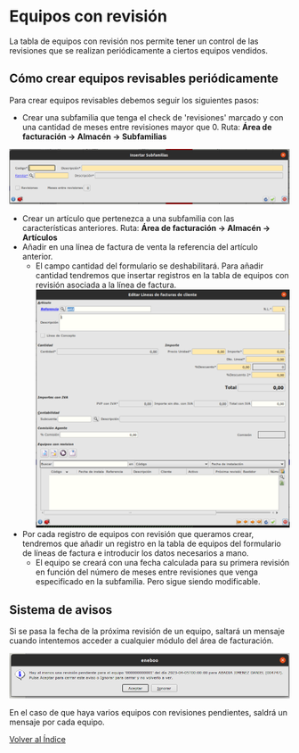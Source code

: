 # Equipos con revisión

La tabla de equipos con revisión nos permite tener un control de las revisiones que se realizan periódicamente a ciertos equipos vendidos.

## Cómo crear equipos revisables periódicamente

Para crear equipos revisables debemos seguir los siguientes pasos:

- Crear una subfamilia que tenga el check de 'revisiones' marcado y con una cantidad de meses entre revisiones mayor que 0. Ruta: **Área de facturación -> Almacén -> Subfamilias**

![Formulario de subfamilias](./img/subfamilias.png)
- Crear un artículo que pertenezca a una subfamilia con las características anteriores. Ruta: **Área de facturación -> Almacén -> Artículos**
- Añadir en una línea de factura de venta la referencia del artículo anterior.
    - El campo cantidad del formulario se deshabilitará. Para añadir cantidad tendremos que insertar registros en la tabla de equipos con revisión asociada a la línea de factura.
![Formulario de línea de facturas](./img/lineafactura.png)
- Por cada registro de equipos con revisión que queramos crear, tendremos que añadir un registro en la tabla de equipos del formulario de líneas de factura e introducir los datos necesarios a mano.
    - El equipo se creará con una fecha calculada para su primera revisión en función del número de meses entre revisiones que venga especificado en la subfamilia. Pero sigue siendo modificable.

## Sistema de avisos

Si se pasa la fecha de la próxima revisión de un equipo, saltará un mensaje cuando intentemos acceder a cualquier módulo del área de facturación.

![Mensaje de aviso](./img/MensajeAviso.png)

En el caso de que haya varios equipos con revisiones pendientes, saldrá un mensaje por cada equipo.



[Volver al Índice](../index.md)
